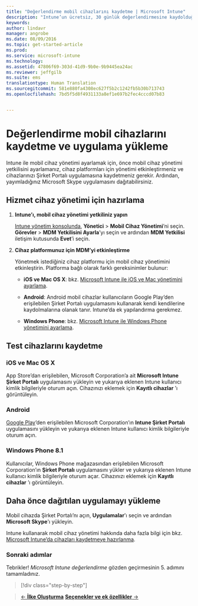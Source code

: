 ```yaml
---
title: "Değerlendirme mobil cihazlarını kaydetme | Microsoft Intune"
description: "Intune’un ücretsiz, 30 günlük değerlendirmesine kaydolduğunuzda, mobil cihazlar nasıl kaydedilir ve uygulama nasıl yüklenir"
keywords: 
author: lindavr
manager: angrobe
ms.date: 08/09/2016
ms.topic: get-started-article
ms.prod: 
ms.service: microsoft-intune
ms.technology: 
ms.assetid: 47806f69-303d-41d9-9b0e-9b9445ea24ac
ms.reviewer: jeffgilb
ms.suite: ems
translationtype: Human Translation
ms.sourcegitcommit: 581e880fa4308ec627f5b2c1242fb5b30b713743
ms.openlocfilehash: 7bd5f5d8f4931133a8ef1e697b2fec4cccd07b83


---
```


# Değerlendirme mobil cihazlarını kaydetme ve uygulama yükleme
Intune ile mobil cihaz yönetimi ayarlamak için, önce mobil cihaz yönetimi yetkilisini ayarlamanız, cihaz platformları için yönetimi etkinleştirmeniz ve cihazlarınızı Şirket Portalı uygulamasına kaydetmeniz gerekir. Ardından, yayımladığınız Microsoft Skype uygulamasını dağıtabilirsiniz.

## Hizmet cihaz yönetimi için hazırlama

1.  **Intune’ı, mobil cihaz yönetimi yetkiliniz yapın**

    [Intune yönetim konsolunda](https://manage.microsoft.com/), **Yönetici** &gt; **Mobil Cihaz Yönetimi**’ni seçin. **Görevler** > **MDM Yetkilisini Ayarla**’yı seçin ve ardından **MDM Yetkilisi** iletişim kutusunda **Evet**’i seçin.

2.  **Cihaz platformunuz için MDM’yi etkinleştirme**

    Yönetmek istediğiniz cihaz platformu için mobil cihaz yönetimini etkinleştirin. Platforma bağlı olarak farklı gereksinimler bulunur:

    -   **iOS ve Mac OS X**: bkz. [Microsoft Intune ile iOS ve Mac yönetimini ayarlama](/Intune/Deploy-Use/set-up-ios-and-mac-management-with-microsoft-intune).

    -   **Android**: Android mobil cihazlar kullanıcıların Google Play’den erişilebilen Şirket Portalı uygulamasını kullanarak kendi kendilerine kaydolmalarına olanak tanır. Intune’da ek yapılandırma gerekmez.

    -   **Windows Phone**: bkz. [Microsoft Intune ile Windows Phone yönetimini ayarlama](/Intune/Deploy-Use/set-up-windows-phone-management-with-microsoft-intune).

## Test cihazlarını kaydetme

### iOS ve Mac OS X
App Store’dan erişilebilen, Microsoft Corporation’a ait **Microsoft Intune Şirket Portalı** uygulamasını yükleyin ve yukarıya eklenen Intune kullanıcı kimlik bilgileriyle oturum açın. Cihazınızı eklemek için **Kayıtlı cihazlar** ’ı görüntüleyin.

### Android
[Google Play](http://go.microsoft.com/fwlink/p/?LinkId=386612)’den erişilebilen Microsoft Corporation’ın **Intune Şirket Portalı** uygulamasını yükleyin ve yukarıya eklenen Intune kullanıcı kimlik bilgileriyle oturum açın.

### Windows Phone 8.1
Kullanıcılar, Windows Phone mağazasından erişilebilen Microsoft Corporation’ın **Şirket Portalı** uygulamasını yükler ve yukarıya eklenen Intune kullanıcı kimlik bilgileriyle oturum açar.  Cihazınızı eklemek için **Kayıtlı cihazlar** ’ı görüntüleyin.

## Daha önce dağıtılan uygulamayı yükleme
Mobil cihazda Şirket Portalı’nı açın, **Uygulamalar**'ı seçin ve ardından **Microsoft Skype**'ı yükleyin.

Intune kullanarak mobil cihaz yönetimi hakkında daha fazla bilgi için bkz. [Microsoft Intune’da cihazları kaydetmeye hazırlanma](/Intune/deploy-use/prerequisites-for-enrollment).

### Sonraki adımlar
Tebrikler! *Microsoft Intune değerlendirme* gözden geçirmesinin 5. adımını tamamladınız.

>[!div class="step-by-step"]

>[&larr; **İlke Oluşturma**](.\get-started-with-a-30-day-trial-of-microsoft-intune-step-4.md)     [**Seçenekler ve ek özellikler** &rarr;](.\get-started-with-a-30-day-trial-of-microsoft-intune-step-6.md)  



<!--HONumber=Oct16_HO2-->


